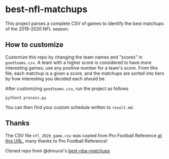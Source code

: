 # best-nfl-matchups
This project parses a complete CSV of games to identify the best matchups of the
2019-2020 NFL season.


## How to customize

Customize this repo by changing the team names and "scores" in `goodteams.csv`. 
A team with a higher score is considered to have more interesting games; use any
 positive number for a team's score. From this file, each matchup is a given a 
 score, and the matchups are sorted into tiers by how interesting you decided 
 each should be.

After customizing `goodteams.csv`, run the project as follows

```
python3 process.py
```

You can then find your custom schedule written to `result.md`.

## Thanks

The CSV file `nfl_2020_game.csv` was copied from Pro Football Reference 
[at this URL](https://www.pro-football-reference.com/years/2019/games.htm), many
 thanks to Pro Football Reference!

Cloned repo from @dnoursi's [best-nba-matchups](https://github.com/dnoursi/best-nba-matchups)
